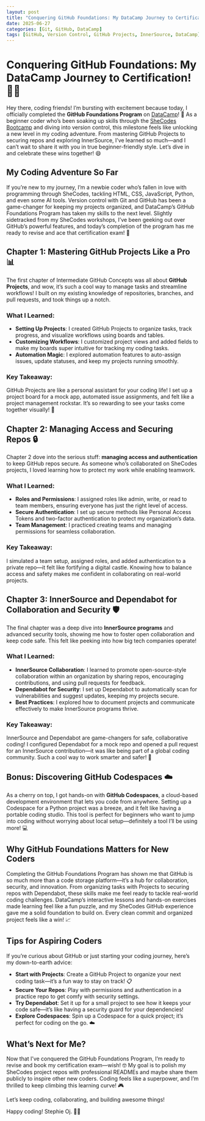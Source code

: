 ```yaml
---
layout: post
title: "Conquering GitHub Foundations: My DataCamp Journey to Certification!"
date: 2025-06-27
categories: [Git, GitHub, DataCamp]
tags: [GitHub, Version Control, GitHub Projects, InnerSource, DataCamp]
---
```


# Conquering GitHub Foundations: My DataCamp Journey to Certification! 🚀🐙

Hey there, coding friends! I’m bursting with excitement because today, I officially completed the **GitHub Foundations Program** on [DataCamp](https://www.datacamp.com/)! 🎉 As a beginner coder who’s been soaking up skills through the [SheCodes Bootcamp](https://www.shecodes.io/workshops#features) and diving into version control, this milestone feels like unlocking a new level in my coding adventure. From mastering GitHub Projects to securing repos and exploring InnerSource, I’ve learned so much—and I can’t wait to share it with you in true beginner-friendly style. Let’s dive in and celebrate these wins together! 😄

## My Coding Adventure So Far

If you’re new to my journey, I’m a newbie coder who’s fallen in love with programming through SheCodes, tackling HTML, CSS, JavaScript, Python, and even some AI tools. Version control with Git and GitHub has been a game-changer for keeping my projects organized, and DataCamp’s GitHub Foundations Program has taken my skills to the next level. Slightly sidetracked from my SheCodes workshops, I’ve been geeking out over GitHub’s powerful features, and today’s completion of the program has me ready to revise and ace that certification exam! 🐙

## Chapter 1: Mastering GitHub Projects Like a Pro 📊

The first chapter of Intermediate GitHub Concepts was all about **GitHub Projects**, and wow, it’s such a cool way to manage tasks and streamline workflows! I built on my existing knowledge of repositories, branches, and pull requests, and took things up a notch.

### What I Learned:
- **Setting Up Projects**: I created GitHub Projects to organize tasks, track progress, and visualize workflows using boards and tables.
- **Customizing Workflows**: I customized project views and added fields to make my boards super intuitive for tracking my coding tasks.
- **Automation Magic**: I explored automation features to auto-assign issues, update statuses, and keep my projects running smoothly.

### Key Takeaway:
GitHub Projects are like a personal assistant for your coding life! I set up a project board for a mock app, automated issue assignments, and felt like a project management rockstar. It’s so rewarding to see your tasks come together visually! 🌟

## Chapter 2: Managing Access and Securing Repos 🔒

Chapter 2 dove into the serious stuff: **managing access and authentication** to keep GitHub repos secure. As someone who’s collaborated on SheCodes projects, I loved learning how to protect my work while enabling teamwork.

### What I Learned:
- **Roles and Permissions**: I assigned roles like admin, write, or read to team members, ensuring everyone has just the right level of access.
- **Secure Authentication**: I set up secure methods like Personal Access Tokens and two-factor authentication to protect my organization’s data.
- **Team Management**: I practiced creating teams and managing permissions for seamless collaboration.

### Key Takeaway:
I simulated a team setup, assigned roles, and added authentication to a private repo—it felt like fortifying a digital castle. Knowing how to balance access and safety makes me confident in collaborating on real-world projects.

## Chapter 3: InnerSource and Dependabot for Collaboration and Security 🛡️

The final chapter was a deep dive into **InnerSource programs** and advanced security tools, showing me how to foster open collaboration and keep code safe. This felt like peeking into how big tech companies operate!

### What I Learned:
- **InnerSource Collaboration**: I learned to promote open-source-style collaboration within an organization by sharing repos, encouraging contributions, and using pull requests for feedback.
- **Dependabot for Security**: I set up Dependabot to automatically scan for vulnerabilities and suggest updates, keeping my projects secure.
- **Best Practices**: I explored how to document projects and communicate effectively to make InnerSource programs thrive.

### Key Takeaway:
InnerSource and Dependabot are game-changers for safe, collaborative coding! I configured Dependabot for a mock repo and opened a pull request for an InnerSource contribution—it was like being part of a global coding community. Such a cool way to work smarter and safer! 🙌

## Bonus: Discovering GitHub Codespaces ☁️

As a cherry on top, I got hands-on with **GitHub Codespaces**, a cloud-based development environment that lets you code from anywhere. Setting up a Codespace for a Python project was a breeze, and it felt like having a portable coding studio. This tool is perfect for beginners who want to jump into coding without worrying about local setup—definitely a tool I’ll be using more! 💻

## Why GitHub Foundations Matters for New Coders

Completing the GitHub Foundations Program has shown me that GitHub is so much more than a code storage platform—it’s a hub for collaboration, security, and innovation. From organizing tasks with Projects to securing repos with Dependabot, these skills make me feel ready to tackle real-world coding challenges. DataCamp’s interactive lessons and hands-on exercises made learning feel like a fun puzzle, and my SheCodes GitHub experience gave me a solid foundation to build on. Every clean commit and organized project feels like a win! 📈

## Tips for Aspiring Coders

If you’re curious about GitHub or just starting your coding journey, here’s my down-to-earth advice:
- **Start with Projects**: Create a GitHub Project to organize your next coding task—it’s a fun way to stay on track! 📋
- **Secure Your Repos**: Play with permissions and authentication in a practice repo to get comfy with security settings.
- **Try Dependabot**: Set it up for a small project to see how it keeps your code safe—it’s like having a security guard for your dependencies!
- **Explore Codespaces**: Spin up a Codespace for a quick project; it’s perfect for coding on the go. ☁️

## What’s Next for Me?

Now that I’ve conquered the GitHub Foundations Program, I’m ready to revise and book my certification exam—wish! 🤓 My goal is to polish my SheCodes project repos with professional READMEs and maybe share them publicly to inspire other new coders. Coding feels like a superpower, and I’m thrilled to keep climbing this learning curve! 🎮

 Let’s keep coding, collaborating, and building awesome things! 

Happy coding! Stephie Oj. 🐙💖
